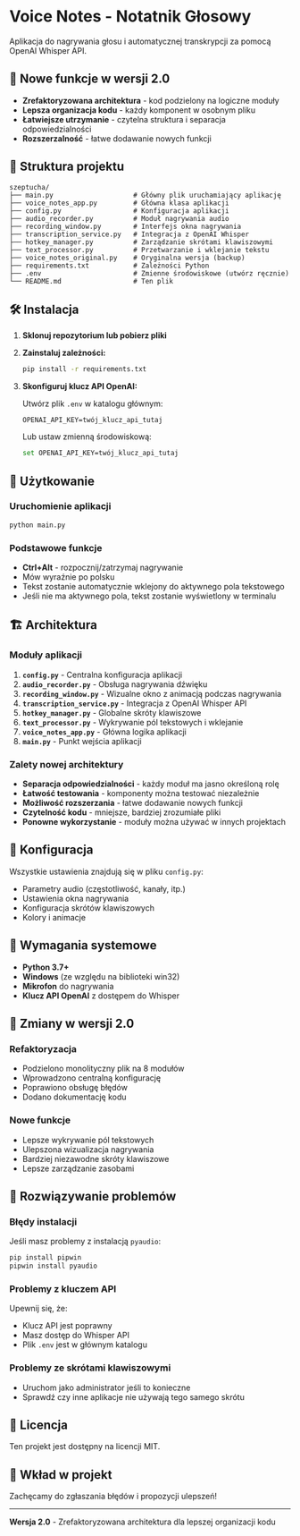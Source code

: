 # Voice Notes - Notatnik Głosowy

Aplikacja do nagrywania głosu i automatycznej transkrypcji za pomocą OpenAI Whisper API.

## 🚀 Nowe funkcje w wersji 2.0

- **Zrefaktoryzowana architektura** - kod podzielony na logiczne moduły
- **Lepsza organizacja kodu** - każdy komponent w osobnym pliku
- **Łatwiejsze utrzymanie** - czytelna struktura i separacja odpowiedzialności
- **Rozszerzalność** - łatwe dodawanie nowych funkcji

## 📁 Struktura projektu

```
szeptucha/
├── main.py                    # Główny plik uruchamiający aplikację
├── voice_notes_app.py         # Główna klasa aplikacji
├── config.py                  # Konfiguracja aplikacji
├── audio_recorder.py          # Moduł nagrywania audio
├── recording_window.py        # Interfejs okna nagrywania
├── transcription_service.py   # Integracja z OpenAI Whisper
├── hotkey_manager.py          # Zarządzanie skrótami klawiszowymi
├── text_processor.py          # Przetwarzanie i wklejanie tekstu
├── voice_notes_original.py    # Oryginalna wersja (backup)
├── requirements.txt           # Zależności Python
├── .env                       # Zmienne środowiskowe (utwórz ręcznie)
└── README.md                  # Ten plik
```

## 🛠️ Instalacja

1. **Sklonuj repozytorium lub pobierz pliki**

2. **Zainstaluj zależności:**
   ```bash
   pip install -r requirements.txt
   ```

3. **Skonfiguruj klucz API OpenAI:**
   
   Utwórz plik `.env` w katalogu głównym:
   ```
   OPENAI_API_KEY=twój_klucz_api_tutaj
   ```
   
   Lub ustaw zmienną środowiskową:
   ```bash
   set OPENAI_API_KEY=twój_klucz_api_tutaj
   ```

## 🎯 Użytkowanie

### Uruchomienie aplikacji

```bash
python main.py
```

### Podstawowe funkcje

- **Ctrl+Alt** - rozpocznij/zatrzymaj nagrywanie
- Mów wyraźnie po polsku
- Tekst zostanie automatycznie wklejony do aktywnego pola tekstowego
- Jeśli nie ma aktywnego pola, tekst zostanie wyświetlony w terminalu

## 🏗️ Architektura

### Moduły aplikacji

1. **`config.py`** - Centralna konfiguracja aplikacji
2. **`audio_recorder.py`** - Obsługa nagrywania dźwięku
3. **`recording_window.py`** - Wizualne okno z animacją podczas nagrywania
4. **`transcription_service.py`** - Integracja z OpenAI Whisper API
5. **`hotkey_manager.py`** - Globalne skróty klawiszowe
6. **`text_processor.py`** - Wykrywanie pól tekstowych i wklejanie
7. **`voice_notes_app.py`** - Główna logika aplikacji
8. **`main.py`** - Punkt wejścia aplikacji

### Zalety nowej architektury

- **Separacja odpowiedzialności** - każdy moduł ma jasno określoną rolę
- **Łatwość testowania** - komponenty można testować niezależnie
- **Możliwość rozszerzania** - łatwe dodawanie nowych funkcji
- **Czytelność kodu** - mniejsze, bardziej zrozumiałe pliki
- **Ponowne wykorzystanie** - moduły można używać w innych projektach

## 🔧 Konfiguracja

Wszystkie ustawienia znajdują się w pliku `config.py`:

- Parametry audio (częstotliwość, kanały, itp.)
- Ustawienia okna nagrywania
- Konfiguracja skrótów klawiszowych
- Kolory i animacje

## 🚨 Wymagania systemowe

- **Python 3.7+**
- **Windows** (ze względu na biblioteki win32)
- **Mikrofon** do nagrywania
- **Klucz API OpenAI** z dostępem do Whisper

## 📝 Zmiany w wersji 2.0

### Refaktoryzacja

- Podzielono monolityczny plik na 8 modułów
- Wprowadzono centralną konfigurację
- Poprawiono obsługę błędów
- Dodano dokumentację kodu

### Nowe funkcje

- Lepsze wykrywanie pól tekstowych
- Ulepszona wizualizacja nagrywania
- Bardziej niezawodne skróty klawiszowe
- Lepsze zarządzanie zasobami

## 🐛 Rozwiązywanie problemów

### Błędy instalacji

Jeśli masz problemy z instalacją `pyaudio`:
```bash
pip install pipwin
pipwin install pyaudio
```

### Problemy z kluczem API

Upewnij się, że:
- Klucz API jest poprawny
- Masz dostęp do Whisper API
- Plik `.env` jest w głównym katalogu

### Problemy ze skrótami klawiszowymi

- Uruchom jako administrator jeśli to konieczne
- Sprawdź czy inne aplikacje nie używają tego samego skrótu

## 📄 Licencja

Ten projekt jest dostępny na licencji MIT.

## 🤝 Wkład w projekt

Zachęcamy do zgłaszania błędów i propozycji ulepszeń!

---

**Wersja 2.0** - Zrefaktoryzowana architektura dla lepszej organizacji kodu